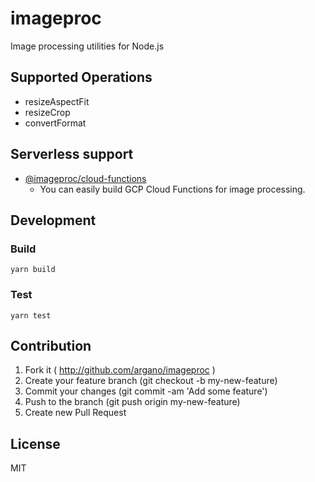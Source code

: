 # imageproc

Image processing utilities for Node.js

## Supported Operations

- resizeAspectFit
- resizeCrop
- convertFormat

## Serverless support

- [@imageproc/cloud-functions](./packages/cloud-functions/)
  - You can easily build GCP Cloud Functions for image processing.

## Development

### Build

```
yarn build
```

### Test

```
yarn test
```

## Contribution

1. Fork it ( http://github.com/argano/imageproc )
2. Create your feature branch (git checkout -b my-new-feature)
3. Commit your changes (git commit -am 'Add some feature')
4. Push to the branch (git push origin my-new-feature)
5. Create new Pull Request

## License

MIT
